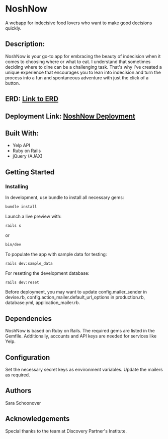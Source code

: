 # NoshNow
A webapp for indecisive food lovers who want to make good decisions quickly.

## Description: 
NoshNow is your go-to app for embracing the beauty of indecision when it comes to choosing where or what to eat. I understand that sometimes deciding where to dine can be a challenging task. That's why I've created a unique experience that encourages you to lean into indecision and turn the process into a fun and spontaneous adventure with just the click of a button.

## ERD: [Link to ERD](https://ideas.firstdraft.com/ideas/11874)

## Deployment Link: [NoshNow Deployment](https://noshnow.fly.dev/)

## Built With:
- Yelp API
- Ruby on Rails
- jQuery (AJAX)

## Getting Started

### Installing

In development, use bundle to install all necessary gems:
```bash
bundle install
```
Launch a live preview with:
```bash
rails s
```
or

```bash
bin/dev
```

To populate the app with sample data for testing:

```bash
rails dev:sample_data
```

For resetting the development database:

```bash
rails dev:reset
```

Before deployment, you may want to update config.mailer_sender in devise.rb, config.action_mailer.default_url_options in production.rb, database.yml, application_mailer.rb.

## Dependencies
NoshNow is based on Ruby on Rails. The required gems are listed in the Gemfile. Additionally, accounts and API keys are needed for services like Yelp.

## Configuration
Set the necessary secret keys as environment variables. Update the mailers as required.

## Authors

Sara Schoonover

## Acknowledgements
Special thanks to the team at Discovery Partner's Institute.
